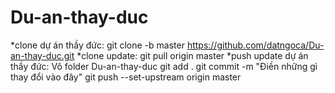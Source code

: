 # Du-an-thay-duc
*clone dự án thầy đức:
git clone -b master https://github.com/datngoca/Du-an-thay-duc.git
*clone update:
git pull origin master
*push update dự án thầy đức: 
Vô folder Du-an-thay-duc
git add .
git commit -m "Điền những gì thay đổi vào đây"
git push --set-upstream origin master 